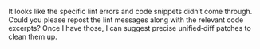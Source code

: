 It looks like the specific lint errors and code snippets didn’t come through. Could you please repost the lint messages along with the relevant code excerpts? Once I have those, I can suggest precise unified‑diff patches to clean them up.